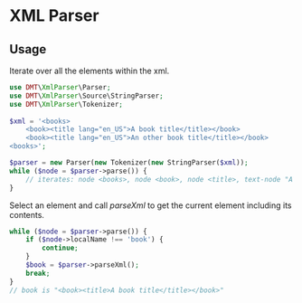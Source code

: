 # XML Parser

## Usage

Iterate over all the elements within the xml.

```php
use DMT\XmlParser\Parser;
use DMT\XmlParser\Source\StringParser;
use DMT\XmlParser\Tokenizer;
 
$xml = '<books>
    <book><title lang="en_US">A book title</title></book>
    <book><title lang="en_US">An other book title</title></book>
<books>';

$parser = new Parser(new Tokenizer(new StringParser($xml));
while ($node = $parser->parse()) {
    // iterates: node <books>, node <book>, node <title>, text-node "A book title", node <book> etc
}
```

Select an element and call _parseXml_ to get the current element including its contents.

```php
while ($node = $parser->parse()) {
    if ($node->localName !== 'book') {
        continue;
    }
    $book = $parser->parseXml();
    break;
}
// book is "<book><title>A book title</title></book>"
```
